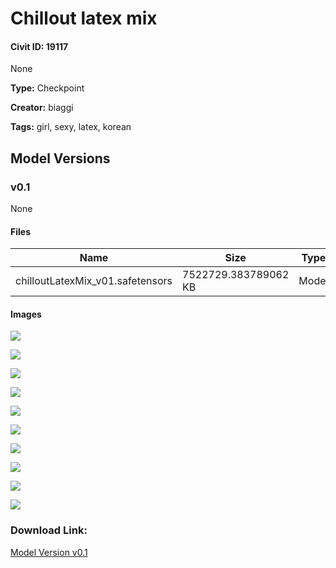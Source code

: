 # Chillout latex mix

#### Civit ID: 19117

None

**Type:** Checkpoint

**Creator:** biaggi

**Tags:** girl, sexy, latex, korean

## Model Versions

### v0.1

None

#### Files

| Name | Size | Type | Format | Download Url | AutoV1 | AutoV2 | SHA256 | CRC32 | BLAKE3 |
| --- | --- | --- | --- | --- | --- | --- | --- | --- | --- |
| chilloutLatexMix_v01.safetensors | 7522729.383789062 KB | Model | SafeTensor | https://civitai.com/api/download/models/22686 | 0B71B0AD | 9B7D7DA5C9 | 9B7D7DA5C9BA8D86C42FBEDB5D4D0C296E516D669BE3823E26BFBA0DFC4DB949 | BB0F7D4C | 820AA47E8DF8C8EDE96E023DCC3DE73EC242AD558FA21D1019268D0ECABE96BC |

#### Images

<p><img src="https://image.civitai.com/xG1nkqKTMzGDvpLrqFT7WA/8def522d-2795-4d9a-ab44-62005b331100/width=450/244564.jpeg" /></p>

<p><img src="https://image.civitai.com/xG1nkqKTMzGDvpLrqFT7WA/8b5ba668-d5b8-4d75-2da1-fc9ddbf8d200/width=450/390544.jpeg" /></p>

<p><img src="https://image.civitai.com/xG1nkqKTMzGDvpLrqFT7WA/8c54802d-1c98-413f-ce4e-7a9945c49f00/width=450/390545.jpeg" /></p>

<p><img src="https://image.civitai.com/xG1nkqKTMzGDvpLrqFT7WA/bb36d6c2-d828-4e0a-0798-2bf432118b00/width=450/390546.jpeg" /></p>

<p><img src="https://image.civitai.com/xG1nkqKTMzGDvpLrqFT7WA/a21bb34e-157c-4252-f00d-025dc6159100/width=450/390611.jpeg" /></p>

<p><img src="https://image.civitai.com/xG1nkqKTMzGDvpLrqFT7WA/a84149e3-ef87-4ee9-5a28-fe438e06ca00/width=450/390618.jpeg" /></p>

<p><img src="https://image.civitai.com/xG1nkqKTMzGDvpLrqFT7WA/de32df8d-c2bd-47c6-4df6-ec4144fbfc00/width=450/244568.jpeg" /></p>

<p><img src="https://image.civitai.com/xG1nkqKTMzGDvpLrqFT7WA/af41e063-58ca-43d5-588a-48eb6bd99400/width=450/244567.jpeg" /></p>

<p><img src="https://image.civitai.com/xG1nkqKTMzGDvpLrqFT7WA/67a1a70c-b8ae-4f5e-e772-7893a0ee5700/width=450/244566.jpeg" /></p>

<p><img src="https://image.civitai.com/xG1nkqKTMzGDvpLrqFT7WA/a756ae9e-2ba2-4928-d95d-cfbe37e3bf00/width=450/244563.jpeg" /></p>

### Download Link:

[Model Version v0.1](https://civitai.com/api/download/models/22686)

